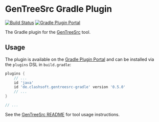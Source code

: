 # GenTreeSrc Gradle Plugin

[![Build Status](https://travis-ci.org/Clashsoft/GenTreeSrc-Gradle.svg?branch=master)](https://travis-ci.org/Clashsoft/GenTreeSrc-Gradle)
[![Gradle Plugin Portal](https://img.shields.io/maven-metadata/v/https/plugins.gradle.org/m2/de/clashsoft/gentreesrc-gradle/de.clashsoft.gentreesrc-gradle.gradle.plugin/maven-metadata.xml.svg?colorB=blue&label=Gradle%20Plugin%20Portal)](https://plugins.gradle.org/plugin/de.clashsoft.gentreesrc-gradle)

The Gradle plugin for the [GenTreeSrc](https://github.com/Clashsoft/GenTreeSrc) tool.

## Usage

The plugin is available on the [Gradle Plugin Portal](https://plugins.gradle.org/plugin/de.clashsoft.gentreesrc-gradle)
and can be installed via the `plugins` DSL in `build.gradle`:

```groovy
plugins {
	// ...
	id 'java'
	id 'de.clashsoft.gentreesrc-gradle' version '0.5.0'
	// ...
}

// ...
```

See the [GenTreeSrc README](https://github.com/Clashsoft/GenTreeSrc/blob/master/README.md) for tool usage instructions.
